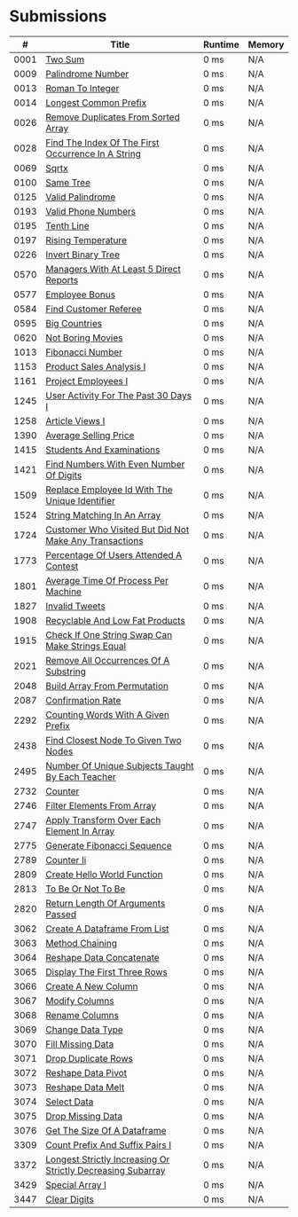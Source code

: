 # Submissions

| #   | Title                                      | Runtime   | Memory    |
|-----|--------------------------------------------|-----------|-----------|
| 0001 | [Two Sum](https://leetcode.com/problems/two-sum/) | 0 ms | N/A |
| 0009 | [Palindrome Number](https://leetcode.com/problems/palindrome-number/) | 0 ms | N/A |
| 0013 | [Roman To Integer](https://leetcode.com/problems/roman-to-integer/) | 0 ms | N/A |
| 0014 | [Longest Common Prefix](https://leetcode.com/problems/longest-common-prefix/) | 0 ms | N/A |
| 0026 | [Remove Duplicates From Sorted Array](https://leetcode.com/problems/remove-duplicates-from-sorted-array/) | 0 ms | N/A |
| 0028 | [Find The Index Of The First Occurrence In A String](https://leetcode.com/problems/find-the-index-of-the-first-occurrence-in-a-string/) | 0 ms | N/A |
| 0069 | [Sqrtx](https://leetcode.com/problems/sqrtx/) | 0 ms | N/A |
| 0100 | [Same Tree](https://leetcode.com/problems/same-tree/) | 0 ms | N/A |
| 0125 | [Valid Palindrome](https://leetcode.com/problems/valid-palindrome/) | 0 ms | N/A |
| 0193 | [Valid Phone Numbers](https://leetcode.com/problems/valid-phone-numbers/) | 0 ms | N/A |
| 0195 | [Tenth Line](https://leetcode.com/problems/tenth-line/) | 0 ms | N/A |
| 0197 | [Rising Temperature](https://leetcode.com/problems/rising-temperature/) | 0 ms | N/A |
| 0226 | [Invert Binary Tree](https://leetcode.com/problems/invert-binary-tree/) | 0 ms | N/A |
| 0570 | [Managers With At Least 5 Direct Reports](https://leetcode.com/problems/managers-with-at-least-5-direct-reports/) | 0 ms | N/A |
| 0577 | [Employee Bonus](https://leetcode.com/problems/employee-bonus/) | 0 ms | N/A |
| 0584 | [Find Customer Referee](https://leetcode.com/problems/find-customer-referee/) | 0 ms | N/A |
| 0595 | [Big Countries](https://leetcode.com/problems/big-countries/) | 0 ms | N/A |
| 0620 | [Not Boring Movies](https://leetcode.com/problems/not-boring-movies/) | 0 ms | N/A |
| 1013 | [Fibonacci Number](https://leetcode.com/problems/fibonacci-number/) | 0 ms | N/A |
| 1153 | [Product Sales Analysis I](https://leetcode.com/problems/product-sales-analysis-i/) | 0 ms | N/A |
| 1161 | [Project Employees I](https://leetcode.com/problems/project-employees-i/) | 0 ms | N/A |
| 1245 | [User Activity For The Past 30 Days I](https://leetcode.com/problems/user-activity-for-the-past-30-days-i/) | 0 ms | N/A |
| 1258 | [Article Views I](https://leetcode.com/problems/article-views-i/) | 0 ms | N/A |
| 1390 | [Average Selling Price](https://leetcode.com/problems/average-selling-price/) | 0 ms | N/A |
| 1415 | [Students And Examinations](https://leetcode.com/problems/students-and-examinations/) | 0 ms | N/A |
| 1421 | [Find Numbers With Even Number Of Digits](https://leetcode.com/problems/find-numbers-with-even-number-of-digits/) | 0 ms | N/A |
| 1509 | [Replace Employee Id With The Unique Identifier](https://leetcode.com/problems/replace-employee-id-with-the-unique-identifier/) | 0 ms | N/A |
| 1524 | [String Matching In An Array](https://leetcode.com/problems/string-matching-in-an-array/) | 0 ms | N/A |
| 1724 | [Customer Who Visited But Did Not Make Any Transactions](https://leetcode.com/problems/customer-who-visited-but-did-not-make-any-transactions/) | 0 ms | N/A |
| 1773 | [Percentage Of Users Attended A Contest](https://leetcode.com/problems/percentage-of-users-attended-a-contest/) | 0 ms | N/A |
| 1801 | [Average Time Of Process Per Machine](https://leetcode.com/problems/average-time-of-process-per-machine/) | 0 ms | N/A |
| 1827 | [Invalid Tweets](https://leetcode.com/problems/invalid-tweets/) | 0 ms | N/A |
| 1908 | [Recyclable And Low Fat Products](https://leetcode.com/problems/recyclable-and-low-fat-products/) | 0 ms | N/A |
| 1915 | [Check If One String Swap Can Make Strings Equal](https://leetcode.com/problems/check-if-one-string-swap-can-make-strings-equal/) | 0 ms | N/A |
| 2021 | [Remove All Occurrences Of A Substring](https://leetcode.com/problems/remove-all-occurrences-of-a-substring/) | 0 ms | N/A |
| 2048 | [Build Array From Permutation](https://leetcode.com/problems/build-array-from-permutation/) | 0 ms | N/A |
| 2087 | [Confirmation Rate](https://leetcode.com/problems/confirmation-rate/) | 0 ms | N/A |
| 2292 | [Counting Words With A Given Prefix](https://leetcode.com/problems/counting-words-with-a-given-prefix/) | 0 ms | N/A |
| 2438 | [Find Closest Node To Given Two Nodes](https://leetcode.com/problems/find-closest-node-to-given-two-nodes/) | 0 ms | N/A |
| 2495 | [Number Of Unique Subjects Taught By Each Teacher](https://leetcode.com/problems/number-of-unique-subjects-taught-by-each-teacher/) | 0 ms | N/A |
| 2732 | [Counter](https://leetcode.com/problems/counter/) | 0 ms | N/A |
| 2746 | [Filter Elements From Array](https://leetcode.com/problems/filter-elements-from-array/) | 0 ms | N/A |
| 2747 | [Apply Transform Over Each Element In Array](https://leetcode.com/problems/apply-transform-over-each-element-in-array/) | 0 ms | N/A |
| 2775 | [Generate Fibonacci Sequence](https://leetcode.com/problems/generate-fibonacci-sequence/) | 0 ms | N/A |
| 2789 | [Counter Ii](https://leetcode.com/problems/counter-ii/) | 0 ms | N/A |
| 2809 | [Create Hello World Function](https://leetcode.com/problems/create-hello-world-function/) | 0 ms | N/A |
| 2813 | [To Be Or Not To Be](https://leetcode.com/problems/to-be-or-not-to-be/) | 0 ms | N/A |
| 2820 | [Return Length Of Arguments Passed](https://leetcode.com/problems/return-length-of-arguments-passed/) | 0 ms | N/A |
| 3062 | [Create A Dataframe From List](https://leetcode.com/problems/create-a-dataframe-from-list/) | 0 ms | N/A |
| 3063 | [Method Chaining](https://leetcode.com/problems/method-chaining/) | 0 ms | N/A |
| 3064 | [Reshape Data Concatenate](https://leetcode.com/problems/reshape-data-concatenate/) | 0 ms | N/A |
| 3065 | [Display The First Three Rows](https://leetcode.com/problems/display-the-first-three-rows/) | 0 ms | N/A |
| 3066 | [Create A New Column](https://leetcode.com/problems/create-a-new-column/) | 0 ms | N/A |
| 3067 | [Modify Columns](https://leetcode.com/problems/modify-columns/) | 0 ms | N/A |
| 3068 | [Rename Columns](https://leetcode.com/problems/rename-columns/) | 0 ms | N/A |
| 3069 | [Change Data Type](https://leetcode.com/problems/change-data-type/) | 0 ms | N/A |
| 3070 | [Fill Missing Data](https://leetcode.com/problems/fill-missing-data/) | 0 ms | N/A |
| 3071 | [Drop Duplicate Rows](https://leetcode.com/problems/drop-duplicate-rows/) | 0 ms | N/A |
| 3072 | [Reshape Data Pivot](https://leetcode.com/problems/reshape-data-pivot/) | 0 ms | N/A |
| 3073 | [Reshape Data Melt](https://leetcode.com/problems/reshape-data-melt/) | 0 ms | N/A |
| 3074 | [Select Data](https://leetcode.com/problems/select-data/) | 0 ms | N/A |
| 3075 | [Drop Missing Data](https://leetcode.com/problems/drop-missing-data/) | 0 ms | N/A |
| 3076 | [Get The Size Of A Dataframe](https://leetcode.com/problems/get-the-size-of-a-dataframe/) | 0 ms | N/A |
| 3309 | [Count Prefix And Suffix Pairs I](https://leetcode.com/problems/count-prefix-and-suffix-pairs-i/) | 0 ms | N/A |
| 3372 | [Longest Strictly Increasing Or Strictly Decreasing Subarray](https://leetcode.com/problems/longest-strictly-increasing-or-strictly-decreasing-subarray/) | 0 ms | N/A |
| 3429 | [Special Array I](https://leetcode.com/problems/special-array-i/) | 0 ms | N/A |
| 3447 | [Clear Digits](https://leetcode.com/problems/clear-digits/) | 0 ms | N/A |